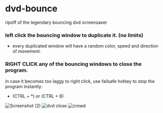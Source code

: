 # dvd-bounce
ripoff of the legendary bouncing dvd screensaver

### left click the bouncing window to duplicate it. (no limits)
- every duplicated window will have a random color, speed and direction of movement.

### RIGHT CLICK any of the bouncing windows to close the program.

in case it becomes too laggy to right click, use failsafe hotkey to stop the program instantly:
- (CTRL + *) or (CTRL + 8)

![Screenshot (2)](https://user-images.githubusercontent.com/68178267/160447288-bb5d5875-813c-4c48-af3f-2a748326c9d6.png)
![dvd close](https://user-images.githubusercontent.com/68178267/160447246-890d342f-39d6-479d-9713-7ca04632cc18.png)
![crowd](https://user-images.githubusercontent.com/68178267/160447280-aebe3e86-fce8-4ad1-9808-796d0b58f07a.png)
